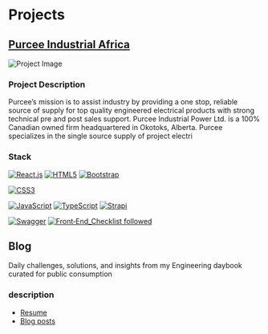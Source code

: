 # Projects

## [Purcee Industrial Africa](https://purceeindustrial.africa/)

![Project Image](https://images.pexels.com/photos/230544/pexels-photo-230544.jpeg?auto=compress&cs=tinysrgb&w=1260&h=750&dpr=2)

### Project Description

Purcee’s mission is to assist industry by providing a one stop, reliable source of supply for top quality engineered electrical products with strong technical pre and post sales support. Purcee Industrial Power Ltd. is a 100% Canadian owned firm headquartered in Okotoks, Alberta. Purcee specializes in the single source supply of project electri

### Stack

[![React.js](https://img.shields.io/badge/React.js-61DAFB?style=for-the-badge&logo=react&logoColor=white)](https://reactjs.org/)
[![HTML5](https://img.shields.io/badge/HTML5-E34F26?style=for-the-badge&logo=html5&logoColor=white)](https://developer.mozilla.org/en-US/docs/Web/Guide/HTML/HTML5)
[![Bootstrap](https://img.shields.io/badge/Bootstrap-563D7C?style=for-the-badge&logo=bootstrap&logoColor=white)](https://getbootstrap.com/)

[![CSS3](https://img.shields.io/badge/CSS3-1572B6?style=for-the-badge&logo=css3&logoColor=white)](https://developer.mozilla.org/en-US/docs/Web/CSS)

[![JavaScript](https://img.shields.io/badge/JavaScript-F7DF1E?style=for-the-badge&logo=javascript&logoColor=black)](https://developer.mozilla.org/en-US/docs/Web/JavaScript)
[![TypeScript](https://img.shields.io/badge/TypeScript-007ACC?style=for-the-badge&logo=typescript&logoColor=white)](https://www.typescriptlang.org/)
[![Strapi](https://img.shields.io/badge/Strapi-2E7EEA?style=for-the-badge&logo=strapi&logoColor=white)](https://strapi.io/)

[![Swagger](https://img.shields.io/badge/Swagger-85EA2D?style=for-the-badge&logo=swagger&logoColor=black)](https://swagger.io/)
[![Front‑End_Checklist followed](https://img.shields.io/badge/Front‑End_Checklist-followed-brightgreen.svg)](https://github.com/thedaviddias/Front-End-Checklist/)


## Blog

Daily challenges, solutions, and insights from my Engineering daybook curated for public consumption

### description

- [Resume](https://abstractionslimited.github.io/blog/resume/)
- [Blog posts](https://abstractionslimited.github.io/blog/)
